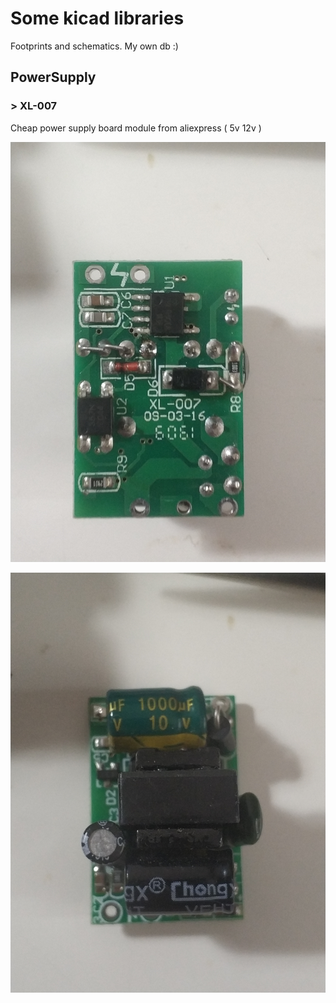 # Some kicad libraries

Footprints and schematics. My own db :)

## PowerSupply

### > XL-007

Cheap power supply board module from aliexpress ( 5v 12v )

![Bottom](--%20Footprints/!PowerSupply.pretty/XL-007-bottom.jpg)

![Top](--%20Footprints/!PowerSupply.pretty/XL-007-top.jpg)